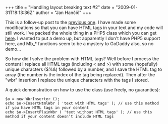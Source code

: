 +++
title = "Handling layout breaking text #2"
date = "2009-01-31T18:13:36Z"
author = "Jan Hančič"
+++

This is a follow-up post to the [previous one](/?p=45). I have made some modifications so that you can have HTML tags in your text and my code will still work. I've packed the whole thing in a PHP5 class which you can get [here](/post_images/wbrinserter.txt). I wanted to put a demo up, but apparently I don't have PHP5 support here, and Mb\_\* functions seem to be a mystery to GoDaddy also, so no demo...

So how did I solve the problem with HTML tags? Well before I process the content I replace all HTML tags (including < and >) with some (hopefully) unique characters ($%&) followed by a number, and I save the HTML tag to array (the number is the index of the tag being replaced). Then after the "wbr" insertion I replace the unique characters with the tags I stored.

A quick demonstration on how to use the class (use freely, no guaranties):

```
$o = new WbrInserter ();
echo $o->InsertHtmlWbr ( 'text with HTML tags' ); // use this method if you have HTML tags in your content
echo $o->InsertPlainWbr ( 'text without HTML tags' ); // use this method if your content doesn’t include HTML tags

```
